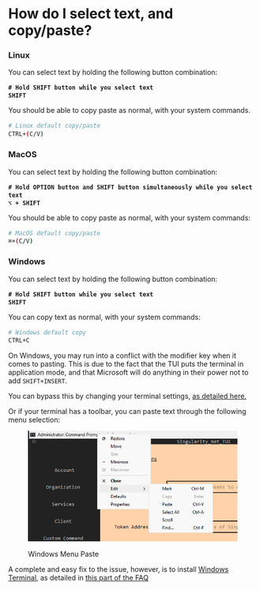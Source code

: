 # How do I select text, and copy/paste?

### Linux

You can select text by holding the following button combination:

<pre class="language-bash"><code class="lang-bash"><strong># Hold SHIFT button while you select text
</strong><strong>SHIFT
</strong></code></pre>

You should be able to copy paste as normal, with your system commands.&#x20;

```bash
# Linux default copy/paste
CTRL+(C/V)
```



### MacOS

You can select text by holding the following button combination:

<pre class="language-bash"><code class="lang-bash"><strong># Hold OPTION button and SHIFT button simultaneously while you select text
</strong><strong>⌥ + SHIFT
</strong></code></pre>

You should be able to copy paste as normal, with your system commands:

```bash
# MacOS default copy/paste 
⌘+(C/V)
```



### Windows

You can select text by holding the following button combination:

<pre class="language-bash"><code class="lang-bash"><strong># Hold SHIFT button while you select text
</strong><strong>SHIFT
</strong></code></pre>

You can copy text as normal, with your system commands:

```bash
# Windows default copy
CTRL+C
```

On Windows, you may run into a conflict with the modifier key when it comes to pasting. This is due to the fact that the TUI puts the terminal in application mode, and that Microsoft will do anything in their power not to add `SHIFT+INSERT`.

You can bypass this by changing your terminal settings, [as detailed here. ](https://superuser.com/questions/16313/keyboard-shortcut-to-paste-in-windows-command-prompt)

Or if your terminal has a toolbar, you can paste text through the following menu selection:

<figure><img src="../.gitbook/assets/TUI Windows Paste.png" alt=""><figcaption><p>Windows Menu Paste</p></figcaption></figure>

A complete and easy fix to the issue, however, is to install [Windows Terminal](https://apps.microsoft.com/detail/9n0dx20hk701?ocid=webpdpshare), as detailed in [this part of the FAQ](how-do-i-select-text-and-copy-paste.md#windows-1)
